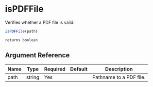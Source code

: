 # isPDFFile

Verifies whether a PDF file is valid.

```javascript
isPDFFile(path)
```

```javascript
returns boolean
```

## Argument Reference

| Name | Type | Required | Default | Description |
| --- | --- | --- | --- | --- |
| path | string | Yes |  | Pathname to a PDF file. |

